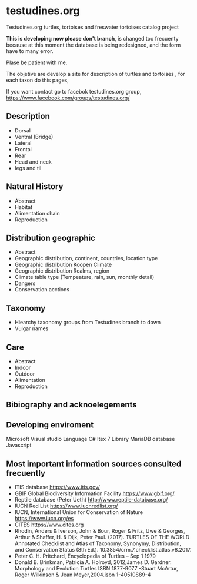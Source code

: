 # testudines.org
Testudines.org turtles, tortoises and freswater tortoises catalog project

**This is developing now please don't branch**, is changed too frecuenty because at this moment the database is being redesigned, and the form have to many error.

Plase be patient with me.

The objetive are develop a site for description of turtles and tortoises , for each taxon do this pages,

If you want contact go to facebok testudines.org group, https://www.facebook.com/groups/testudines.org/

## Description 
- Dorsal
- Ventral (Bridge)
- Lateral
- Frontal
- Rear
- Head and neck
- legs and til

## Natural History
- Abstract
- Habitat
- Alimentation chain
- Reproduction

## Distribution geographic
- Abstract
- Geographic distribution, continent, countries, location type
- Geographic distribution Koopen Climate
- Geographic distribution Realms, region
- Climate table type (Tempeature, rain, sun, monthly detail)
- Dangers 
- Conservation acctions

## Taxonomy
- Hiearchy taxonomy groups from Testudines branch to down
- Vulgar names 

## Care
- Abstract
- Indoor
- Outdoor
- Alimentation
- Reproduction

## Bibiography and acknoelegements


## Developing enviroment
Microsoft Visual studio 
Language C#
Itex 7 Library
MariaDB database
Javascript

## Most important information sources consulted frecuently 

- ITIS database https://www.itis.gov/
- GBIF Global Biodiversity Information Facility https://www.gbif.org/
- Reptile database (Peter Ueth) http://www.reptile-database.org/
- IUCN  Red List https://www.iucnredlist.org/
- IUCN, International Union for Conservation of Nature https://www.iucn.org/es
- CITES https://www.cites.org
- Rhodin, Anders & Iverson, John & Bour, Roger & Fritz, Uwe & Georges, Arthur & Shaffer, H. & Dijk, Peter Paul. (2017). TURTLES OF THE WORLD Annotated Checklist and Atlas of Taxonomy, Synonymy, Distribution, and Conservation Status (8th Ed.). 10.3854/crm.7.checklist.atlas.v8.2017. 
- Peter C. H. Pritchard, Encyclopedia of Turtles – Sep 1 1979
- Donald B. Brinkman, Patricia  A. Holroyd, 2012,James D. Gardner. Morphology and Evolution Turtles ISBN 1877-9077
-Stuart McArtur, Roger Wilkinson & Jean Meyer,2004.isbn 1-40510889-4





